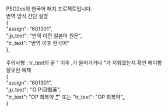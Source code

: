 <!-- HTML CODE-->
<html>
PSO2es의 한국어 패치 프로젝트입니다.</br>
번역 방식 간단 설명</br>
{</br>
		"assign": "601301",</br>
		"jp_text": "번역 이전 일본어 원문",</br>
		"tr_text": "번역 이후 한국어"</br>
},</br>
</br>
주의사항 : tr_text의 끝 " 이후 ,가 들어가거나 "가 지워졌는지 확인 해야함</br>
잘못된 예제</br>
{</br>
		"assign": "601301",</br>
		"jp_text": "ＯＰ回復薬",</br>
	"tr_text": "OP 회복약 <b><i><ins>"</i></b></ins>" 또는 "tr_text": "OP 회복약"<b><i><ins>,</b></i></ins></br>
}</br>
</html>
